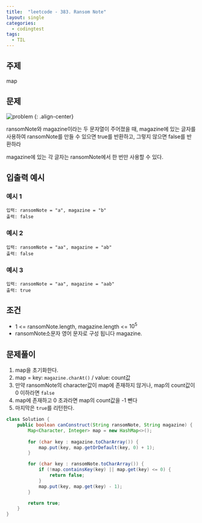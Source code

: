 ```yaml
---
title:  "leetcode - 383. Ransom Note"
layout: single
categories:
  - codingtest
tags:
  - TIL
---
```


## 주제
map

## 문제
![problem](https://github.com/user-attachments/assets/c286ed18-3c31-441d-91ef-1c57ab5bed12)
{: .align-center}

ransomNote와 magazine이라는 두 문자열이 주어졌을 때, magazine에 있는 글자를 사용하여 ransomNote를 만들 수 있으면 true를 반환하고, 그렇지 않으면 false를 반환하라

magazine에 있는 각 글자는 ransomNote에서 한 번만 사용할 수 있다.

## 입출력 예시
### 예시 1
```
입력: ransomNote = "a", magazine = "b"
출력: false
```

### 예시 2
```
입력: ransomNote = "aa", magazine = "ab"
출력: false
```

### 예시 3
```
입력: ransomNote = "aa", magazine = "aab"
출력: true
```


## 조건
- 1 <= ransomNote.length, magazine.length <= $10^5$
- ransomNote소문자 영어 문자로 구성 됩니다 magazine.

## 문제풀이
1. map을 초기화한다.
2. map = key: `magazine.charAt()` / value: count값
3. 만약 ransomNote의 character값이 map에 존재하지 않거나, map의 count값이 0 이하라면 `false`
4. map에 존재하고 0 초과라면 map의 count값을 -1 뺀다
5. 마지막은 `true`를 리턴한다.


```java
class Solution {
    public boolean canConstruct(String ransomNote, String magazine) {
        Map<Character, Integer> map = new HashMap<>();
        
        for (char key : magazine.toCharArray()) {
            map.put(key, map.getOrDefault(key, 0) + 1);
        }

        for (char key : ransomNote.toCharArray()) {
            if (!map.containsKey(key) || map.get(key) <= 0) {
                return false;
            }
            map.put(key, map.get(key) - 1);
        }

        return true;
    }
}
```





